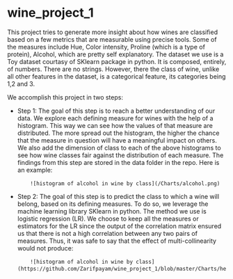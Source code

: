# wine_project_1
This project tries to generate more insight about how wines are classified based on a few metrics that are measurable using precise tools. 
Some of the measures include Hue, Color intensity, Proline (which is a type of protein), Alcohol, which are pretty self explanatory. The dataset
we use is a Toy dataset courtasy of SKlearn package in python. It is composed, entirely, of numbers. There are no strings. However, there the class
of wine, unlike all other features in the dataset, is a categorical feature, its categories being 1,2 and 3.

We accomplish this project in two steps:

  - Step 1: The goal of this step is to reach a better understanding of our data.
            We explore each defining measure for wines with the help of a histogram. This way we can see how the values of that measure are distributed. 
            The more spread out the histogram, the higher the chance that the measure in question will have a meaningful impact on others.
            We also add the dimension of class to each of the above histograms to see how wine classes fair against the distribution of each measure. 
            The findings from this step are stored in the data folder in the repo. Here is an example: 
            
            ![histogram of alcohol in wine by class](/Charts/alcohol.png)
            
     
  - Step 2: The goal of this step is to predict the class to which a wine will belong, based on its defining measures. 
            To do so, we leverage the machine learning library SKlearn in python. The method we use is logistic regression (LR).
            We choose to keep all the measures or estimators for the LR since the output of the correlation matrix ensured us that there 
            is not a high correlation between any two pairs of measures. Thus, it was safe to say that the effect of multi-collinearity would
            not produce: 
            
            
            ![histogram of alcohol in wine by class](https://github.com/Zarifpayam/wine_project_1/blob/master/Charts/heat.png)
